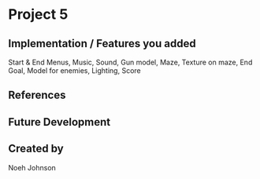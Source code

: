 # Project 5
## Implementation / Features you added
Start & End Menus, Music, Sound, Gun model, Maze, Texture on maze, End Goal, Model for enemies, Lighting, Score
## References

## Future Development

## Created by
Noeh Johnson
